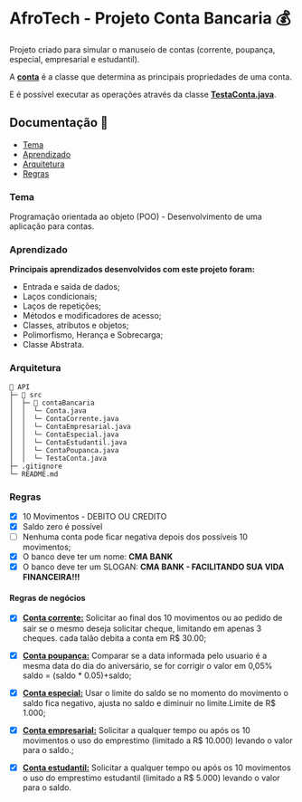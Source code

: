 # **AfroTech - Projeto Conta Bancaria 💰**

Projeto criado para simular o manuseio de contas (corrente, poupança, especial, empresarial e estudantil).

A **[conta](https://github.com/carolmarquezini/afroTech-ProjetoContaBancaria/blob/main/contaBancaria/src/contaBancaria/Conta.java)** é a classe que determina as principais propriedades de uma conta.

E é possível executar as operações através da classe **[TestaConta.java](https://github.com/carolmarquezini/afroTech-ProjetoContaBancaria/blob/main/contaBancaria/src/contaBancaria/TestaConta.java)**.

## Documentação 📄
- [Tema](#tema)
- [Aprendizado](#aprendizado)
- [Arquitetura](#arquitetura)
- [Regras](#regras)

### Tema

Programação orientada ao objeto (POO) - Desenvolvimento de uma aplicação para contas.

### Aprendizado
**Principais aprendizados desenvolvidos com este projeto foram:** 
- Entrada e saída de dados;
- Laços condicionais;
- Laços de repetições;
- Métodos e modificadores de acesso;
- Classes, atributos e objetos;
- Polimorfismo, Herança e Sobrecarga;
- Classe Abstrata.

### Arquitetura
```
📂 API     
├─ 📂 src                       
│  ├─ 📂 contaBancaria            
│  │  └─ Conta.java
│  │  └─ ContaCorrente.java
│  │  └─ ContaEmpresarial.java
│  │  └─ ContaEspecial.java
│  │  └─ ContaEstudantil.java
│  │  └─ ContaPoupanca.java  
│  │  └─ TestaConta.java  
├─ .gitignore 
└─ README.md             

```

### Regras

- [x] 10 Movimentos - DEBITO OU CREDITO
- [x] Saldo zero é possível
- [ ] Nenhuma conta pode ficar negativa depois dos possíveis 10 movimentos;
- [x] O banco deve ter um nome: **CMA BANK**
- [x] O banco deve ter um SLOGAN: **CMA BANK - FACILITANDO SUA VIDA FINANCEIRA!!!**

#### Regras de negócios

- [x] **[Conta corrente:](https://github.com/carolmarquezini/afroTech-ProjetoContaBancaria/blob/main/contaBancaria/src/contaBancaria/ContaCorrente.java)** Solicitar ao final dos 10 movimentos ou ao pedido de sair se o mesmo deseja solicitar cheque, limitando em apenas 3 cheques. cada talão debita a conta em R$ 30.00;

- [x] **[Conta poupança:](https://github.com/carolmarquezini/afroTech-ProjetoContaBancaria/blob/main/contaBancaria/src/contaBancaria/ContaPoupanca.java)** Comparar se a data informada pelo usuario é a mesma data do dia do aniversário, se for corrigir o valor em 0,05%  saldo = (saldo * 0.05)+saldo;

- [x] **[Conta especial:](https://github.com/carolmarquezini/afroTech-ProjetoContaBancaria/blob/main/contaBancaria/src/contaBancaria/ContaEspecial.java)** Usar o limite do saldo se no momento do movimento o saldo fica negativo, ajusta no saldo e diminuir no limite.Limite de R$ 1.000;

- [x] **[Conta empresarial:](https://github.com/carolmarquezini/afroTech-ProjetoContaBancaria/blob/main/contaBancaria/src/contaBancaria/ContaEmpresarial.java)** Solicitar a qualquer tempo ou após os 10 movimentos o uso do emprestimo (limitado a R$ 10.000) levando o valor para o saldo.;

- [x] **[Conta estudantil:](https://github.com/carolmarquezini/afroTech-ProjetoContaBancaria/blob/main/contaBancaria/src/contaBancaria/ContaEstudantil.java)** Solicitar a qualquer tempo ou após os 10 movimentos o uso do emprestimo estudantil (limitado a R$ 5.000) levando o valor para o saldo.


